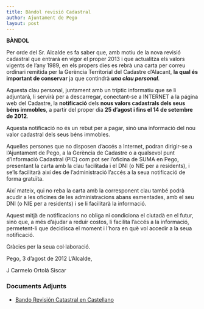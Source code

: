 ```yaml
---
title: Bàndol revisió Cadastral
author: Ajuntament de Pego
layout: post
---
```

<div class='center'>
<p><strong>BÀNDOL</strong></p>
</div>

<p>Per orde del Sr. Alcalde es fa saber que, amb motiu de la nova revisió cadastral que entrarà en vigor el proper 2013 i que actualitza els valors vigents de l&#8217;any 1989, en els propers dies es rebrà una carta per correu ordinari remitida per la Gerència Territorial del Cadastre d&#8217;Alacant, <strong>la qual és important de conservar</strong> ja que contindrà <strong><em>una clau personal</em></strong>.</p>

<p>Aquesta clau personal, juntament amb un tríptic informatiu que se li adjuntarà, li servirà per a descarregar, conectant-se a INTERNET a la página web del Cadastre, la <strong>notificació</strong> dels <strong>nous valors cadastrals dels seus béns immobles</strong>, a partir del proper dia <strong>25 d&#8217;agost i fins el 14 de setembre de 2012</strong>.</p>

<p>Aquesta notificació no és un rebut per a pagar, sinò una informació del nou valor cadastral dels seus béns immobles.</p>

<p>Aquelles persones que no disposen d&#8217;accés a Internet, podran dirigir-se a l&#8217;Ajuntament de Pego, a la Gerència de Cadastre o a qualsevol punt d&#8217;Informació Cadastral (PIC) com pot ser l&#8217;oficina de SUMA en Pego, presentant la carta amb la clau facilitada i el DNI (o NIE per a residents), i se&#8217;ls facilitarà així des de l&#8217;administració l&#8217;accés a la seua notificació de forma gratuïta.</p>

<p>Així mateix, qui no reba la carta amb la corresponent clau també podrà acudir a les oficines de les administracions abans esmentades, amb el seu DNI (o NIE per a residents) i se li facilitarà la informació.</p>

<p>Aquest mitjà de notificacions no obliga ni condiciona el ciutadà en el futur, sinò que, a més d&#8217;ajudar a reduir costos, li facilita l&#8217;accés a la informació, permetent-li que decidisca el moment i l&#8217;hora en què vol accedir a la seua notificació.</p>

<div class='center'>
<p>Gràcies per la seua col·laboració.</p>

<p>Pego, 3 d&#8217;agost de 2012 L&#8217;Alcalde,</p>

<p>J Carmelo Ortolá Siscar</p>
</div>

<h3 id='documents_adjunts'>Documents Adjunts</h3>

<div class='pdf-list'>
<ul>
<li><a href='/pdf/noticies/20120807-BandoRevisionCatastral.pdf'>Bando Revisión Catastral en Castellano</a></li>
</ul>
</div>
